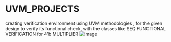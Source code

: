 # UVM_PROJECTS
creating verification environment using UVM methodologies , for the given design to verify its functional check, with the classes like SEQ
FUNCTIONAL VERIFICATION for 4'b MULTIPLIER
![image](https://github.com/user-attachments/assets/74358352-d2af-468a-baeb-2f1d0a65a1f8)

